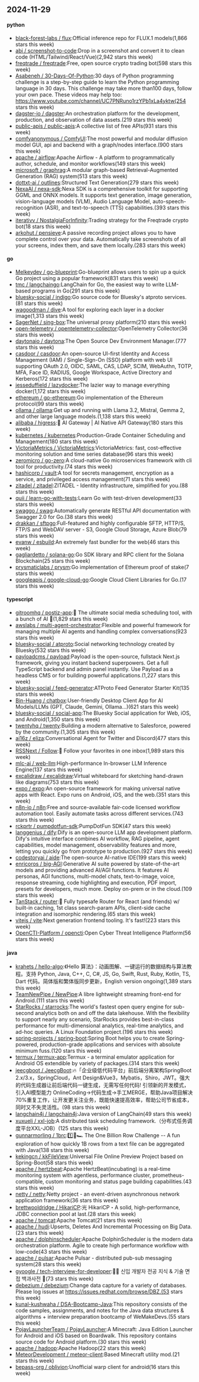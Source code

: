 ## 2024-11-29

#### python
* [black-forest-labs / flux](https://github.com/black-forest-labs/flux):Official inference repo for FLUX.1 models(1,866 stars this week)
* [abi / screenshot-to-code](https://github.com/abi/screenshot-to-code):Drop in a screenshot and convert it to clean code (HTML/Tailwind/React/Vue)(2,942 stars this week)
* [freqtrade / freqtrade](https://github.com/freqtrade/freqtrade):Free, open source crypto trading bot(598 stars this week)
* [Asabeneh / 30-Days-Of-Python](https://github.com/Asabeneh/30-Days-Of-Python):30 days of Python programming challenge is a step-by-step guide to learn the Python programming language in 30 days. This challenge may take more than100 days, follow your own pace. These videos may help too: https://www.youtube.com/channel/UC7PNRuno1rzYPb1xLa4yktw(254 stars this week)
* [dagster-io / dagster](https://github.com/dagster-io/dagster):An orchestration platform for the development, production, and observation of data assets.(219 stars this week)
* [public-apis / public-apis](https://github.com/public-apis/public-apis):A collective list of free APIs(931 stars this week)
* [comfyanonymous / ComfyUI](https://github.com/comfyanonymous/ComfyUI):The most powerful and modular diffusion model GUI, api and backend with a graph/nodes interface.(900 stars this week)
* [apache / airflow](https://github.com/apache/airflow):Apache Airflow - A platform to programmatically author, schedule, and monitor workflows(149 stars this week)
* [microsoft / graphrag](https://github.com/microsoft/graphrag):A modular graph-based Retrieval-Augmented Generation (RAG) system(513 stars this week)
* [dottxt-ai / outlines](https://github.com/dottxt-ai/outlines):Structured Text Generation(279 stars this week)
* [NexaAI / nexa-sdk](https://github.com/NexaAI/nexa-sdk):Nexa SDK is a comprehensive toolkit for supporting GGML and ONNX models. It supports text generation, image generation, vision-language models (VLM), Audio Language Model, auto-speech-recognition (ASR), and text-to-speech (TTS) capabilities.(393 stars this week)
* [iterativv / NostalgiaForInfinity](https://github.com/iterativv/NostalgiaForInfinity):Trading strategy for the Freqtrade crypto bot(18 stars this week)
* [arkohut / pensieve](https://github.com/arkohut/pensieve):A passive recording project allows you to have complete control over your data. Automatically take screenshots of all your screens, index them, and save them locally.(283 stars this week)

#### go
* [Melkeydev / go-blueprint](https://github.com/Melkeydev/go-blueprint):Go-blueprint allows users to spin up a quick Go project using a popular framework(831 stars this week)
* [tmc / langchaingo](https://github.com/tmc/langchaingo):LangChain for Go, the easiest way to write LLM-based programs in Go(291 stars this week)
* [bluesky-social / indigo](https://github.com/bluesky-social/indigo):Go source code for Bluesky's atproto services.(81 stars this week)
* [wagoodman / dive](https://github.com/wagoodman/dive):A tool for exploring each layer in a docker image(1,313 stars this week)
* [SagerNet / sing-box](https://github.com/SagerNet/sing-box):The universal proxy platform(210 stars this week)
* [open-telemetry / opentelemetry-collector](https://github.com/open-telemetry/opentelemetry-collector):OpenTelemetry Collector(36 stars this week)
* [daytonaio / daytona](https://github.com/daytonaio/daytona):The Open Source Dev Environment Manager.(777 stars this week)
* [casdoor / casdoor](https://github.com/casdoor/casdoor):An open-source UI-first Identity and Access Management (IAM) / Single-Sign-On (SSO) platform with web UI supporting OAuth 2.0, OIDC, SAML, CAS, LDAP, SCIM, WebAuthn, TOTP, MFA, Face ID, RADIUS, Google Workspace, Active Directory and Kerberos(172 stars this week)
* [jesseduffield / lazydocker](https://github.com/jesseduffield/lazydocker):The lazier way to manage everything docker(1,172 stars this week)
* [ethereum / go-ethereum](https://github.com/ethereum/go-ethereum):Go implementation of the Ethereum protocol(99 stars this week)
* [ollama / ollama](https://github.com/ollama/ollama):Get up and running with Llama 3.2, Mistral, Gemma 2, and other large language models.(1,138 stars this week)
* [alibaba / higress](https://github.com/alibaba/higress):🤖 AI Gateway | AI Native API Gateway(180 stars this week)
* [kubernetes / kubernetes](https://github.com/kubernetes/kubernetes):Production-Grade Container Scheduling and Management(180 stars this week)
* [VictoriaMetrics / VictoriaMetrics](https://github.com/VictoriaMetrics/VictoriaMetrics):VictoriaMetrics: fast, cost-effective monitoring solution and time series database(96 stars this week)
* [zeromicro / go-zero](https://github.com/zeromicro/go-zero):A cloud-native Go microservices framework with cli tool for productivity.(74 stars this week)
* [hashicorp / vault](https://github.com/hashicorp/vault):A tool for secrets management, encryption as a service, and privileged access management(71 stars this week)
* [zitadel / zitadel](https://github.com/zitadel/zitadel):ZITADEL - Identity infrastructure, simplified for you.(88 stars this week)
* [quii / learn-go-with-tests](https://github.com/quii/learn-go-with-tests):Learn Go with test-driven development(33 stars this week)
* [swaggo / swag](https://github.com/swaggo/swag):Automatically generate RESTful API documentation with Swagger 2.0 for Go.(38 stars this week)
* [drakkan / sftpgo](https://github.com/drakkan/sftpgo):Full-featured and highly configurable SFTP, HTTP/S, FTP/S and WebDAV server - S3, Google Cloud Storage, Azure Blob(79 stars this week)
* [evanw / esbuild](https://github.com/evanw/esbuild):An extremely fast bundler for the web(46 stars this week)
* [gagliardetto / solana-go](https://github.com/gagliardetto/solana-go):Go SDK library and RPC client for the Solana Blockchain(25 stars this week)
* [prysmaticlabs / prysm](https://github.com/prysmaticlabs/prysm):Go implementation of Ethereum proof of stake(7 stars this week)
* [googleapis / google-cloud-go](https://github.com/googleapis/google-cloud-go):Google Cloud Client Libraries for Go.(17 stars this week)

#### typescript
* [gitroomhq / postiz-app](https://github.com/gitroomhq/postiz-app):📨 The ultimate social media scheduling tool, with a bunch of AI 🤖(1,829 stars this week)
* [awslabs / multi-agent-orchestrator](https://github.com/awslabs/multi-agent-orchestrator):Flexible and powerful framework for managing multiple AI agents and handling complex conversations(923 stars this week)
* [bluesky-social / atproto](https://github.com/bluesky-social/atproto):Social networking technology created by Bluesky(532 stars this week)
* [payloadcms / payload](https://github.com/payloadcms/payload):Payload is the open-source, fullstack Next.js framework, giving you instant backend superpowers. Get a full TypeScript backend and admin panel instantly. Use Payload as a headless CMS or for building powerful applications.(1,227 stars this week)
* [bluesky-social / feed-generator](https://github.com/bluesky-social/feed-generator):ATProto Feed Generator Starter Kit(135 stars this week)
* [Bin-Huang / chatbox](https://github.com/Bin-Huang/chatbox):User-friendly Desktop Client App for AI Models/LLMs (GPT, Claude, Gemini, Ollama...)(621 stars this week)
* [bluesky-social / social-app](https://github.com/bluesky-social/social-app):The Bluesky Social application for Web, iOS, and Android(1,350 stars this week)
* [twentyhq / twenty](https://github.com/twentyhq/twenty):Building a modern alternative to Salesforce, powered by the community.(1,305 stars this week)
* [ai16z / eliza](https://github.com/ai16z/eliza):Conversational Agent for Twitter and Discord(477 stars this week)
* [RSSNext / Follow](https://github.com/RSSNext/Follow):🧡 Follow your favorites in one inbox(1,989 stars this week)
* [mlc-ai / web-llm](https://github.com/mlc-ai/web-llm):High-performance In-browser LLM Inference Engine(137 stars this week)
* [excalidraw / excalidraw](https://github.com/excalidraw/excalidraw):Virtual whiteboard for sketching hand-drawn like diagrams(753 stars this week)
* [expo / expo](https://github.com/expo/expo):An open-source framework for making universal native apps with React. Expo runs on Android, iOS, and the web.(351 stars this week)
* [n8n-io / n8n](https://github.com/n8n-io/n8n):Free and source-available fair-code licensed workflow automation tool. Easily automate tasks across different services.(743 stars this week)
* [rckprtr / pumpdotfun-sdk](https://github.com/rckprtr/pumpdotfun-sdk):PumpDotFun SDK(47 stars this week)
* [langgenius / dify](https://github.com/langgenius/dify):Dify is an open-source LLM app development platform. Dify's intuitive interface combines AI workflow, RAG pipeline, agent capabilities, model management, observability features and more, letting you quickly go from prototype to production.(927 stars this week)
* [codestoryai / aide](https://github.com/codestoryai/aide):The open-source AI-native IDE(199 stars this week)
* [enricoros / big-AGI](https://github.com/enricoros/big-AGI):Generative AI suite powered by state-of-the-art models and providing advanced AI/AGI functions. It features AI personas, AGI functions, multi-model chats, text-to-image, voice, response streaming, code highlighting and execution, PDF import, presets for developers, much more. Deploy on-prem or in the cloud.(109 stars this week)
* [TanStack / router](https://github.com/TanStack/router):🤖 Fully typesafe Router for React (and friends) w/ built-in caching, 1st class search-param APIs, client-side cache integration and isomorphic rendering.(65 stars this week)
* [vitejs / vite](https://github.com/vitejs/vite):Next generation frontend tooling. It's fast!(223 stars this week)
* [OpenCTI-Platform / opencti](https://github.com/OpenCTI-Platform/opencti):Open Cyber Threat Intelligence Platform(56 stars this week)

#### java
* [krahets / hello-algo](https://github.com/krahets/hello-algo):《Hello 算法》：动画图解、一键运行的数据结构与算法教程。支持 Python, Java, C++, C, C#, JS, Go, Swift, Rust, Ruby, Kotlin, TS, Dart 代码。简体版和繁体版同步更新，English version ongoing(1,389 stars this week)
* [TeamNewPipe / NewPipe](https://github.com/TeamNewPipe/NewPipe):A libre lightweight streaming front-end for Android.(111 stars this week)
* [StarRocks / starrocks](https://github.com/StarRocks/starrocks):The world's fastest open query engine for sub-second analytics both on and off the data lakehouse. With the flexibility to support nearly any scenario, StarRocks provides best-in-class performance for multi-dimensional analytics, real-time analytics, and ad-hoc queries. A Linux Foundation project.(196 stars this week)
* [spring-projects / spring-boot](https://github.com/spring-projects/spring-boot):Spring Boot helps you to create Spring-powered, production-grade applications and services with absolute minimum fuss.(120 stars this week)
* [termux / termux-app](https://github.com/termux/termux-app):Termux - a terminal emulator application for Android OS extendible by variety of packages.(314 stars this week)
* [jeecgboot / JeecgBoot](https://github.com/jeecgboot/JeecgBoot):🔥「企业级低代码平台」前后端分离架构SpringBoot 2.x/3.x，SpringCloud，Ant Design&Vue3，Mybatis，Shiro，JWT。强大的代码生成器让前后端代码一键生成，无需写任何代码! 引领新的开发模式，引入AI模型能力 OnlineCoding->代码生成->手工MERGE，帮助Java项目解决70%重复工作，让开发更关注业务，既能快速提高效率，帮助公司节省成本，同时又不失灵活性。(98 stars this week)
* [langchain4j / langchain4j](https://github.com/langchain4j/langchain4j):Java version of LangChain(49 stars this week)
* [xuxueli / xxl-job](https://github.com/xuxueli/xxl-job):A distributed task scheduling framework.（分布式任务调度平台XXL-JOB）(125 stars this week)
* [gunnarmorling / 1brc](https://github.com/gunnarmorling/1brc):1️⃣🐝🏎️ The One Billion Row Challenge -- A fun exploration of how quickly 1B rows from a text file can be aggregated with Java(138 stars this week)
* [kekingcn / kkFileView](https://github.com/kekingcn/kkFileView):Universal File Online Preview Project based on Spring-Boot(58 stars this week)
* [apache / hertzbeat](https://github.com/apache/hertzbeat):Apache HertzBeat(incubating) is a real-time monitoring system with agentless, performance cluster, prometheus-compatible, custom monitoring and status page building capabilities.(43 stars this week)
* [netty / netty](https://github.com/netty/netty):Netty project - an event-driven asynchronous network application framework(36 stars this week)
* [brettwooldridge / HikariCP](https://github.com/brettwooldridge/HikariCP):光 HikariCP・A solid, high-performance, JDBC connection pool at last.(28 stars this week)
* [apache / tomcat](https://github.com/apache/tomcat):Apache Tomcat(21 stars this week)
* [apache / hudi](https://github.com/apache/hudi):Upserts, Deletes And Incremental Processing on Big Data.(23 stars this week)
* [apache / dolphinscheduler](https://github.com/apache/dolphinscheduler):Apache DolphinScheduler is the modern data orchestration platform. Agile to create high performance workflow with low-code(43 stars this week)
* [apache / pulsar](https://github.com/apache/pulsar):Apache Pulsar - distributed pub-sub messaging system(28 stars this week)
* [gyoogle / tech-interview-for-developer](https://github.com/gyoogle/tech-interview-for-developer):👶🏻 신입 개발자 전공 지식 & 기술 면접 백과사전 📖(73 stars this week)
* [debezium / debezium](https://github.com/debezium/debezium):Change data capture for a variety of databases. Please log issues at https://issues.redhat.com/browse/DBZ.(53 stars this week)
* [kunal-kushwaha / DSA-Bootcamp-Java](https://github.com/kunal-kushwaha/DSA-Bootcamp-Java):This repository consists of the code samples, assignments, and notes for the Java data structures & algorithms + interview preparation bootcamp of WeMakeDevs.(55 stars this week)
* [PojavLauncherTeam / PojavLauncher](https://github.com/PojavLauncherTeam/PojavLauncher):A Minecraft: Java Edition Launcher for Android and iOS based on Boardwalk. This repository contains source code for Android platform.(30 stars this week)
* [apache / hadoop](https://github.com/apache/hadoop):Apache Hadoop(22 stars this week)
* [MeteorDevelopment / meteor-client](https://github.com/MeteorDevelopment/meteor-client):Based Minecraft utility mod.(21 stars this week)
* [bepass-org / oblivion](https://github.com/bepass-org/oblivion):Unofficial warp client for android(16 stars this week)
